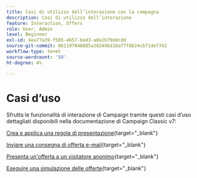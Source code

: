 ```yaml
---
title: Casi di utilizzo dell’interazione con la campagna
description: Casi di utilizzo dell’interazione
feature: Interaction, Offers
role: User, Admin
level: Beginner
exl-id: 4ea77a39-f505-4657-be43-a0e2b79ddcdd
source-git-commit: 061197048885a30249bd18af7f8b24cb71def742
workflow-type: tm+mt
source-wordcount: '50'
ht-degree: 4%

---
```


# Casi d’uso

Sfrutta le funzionalità di interazione di Campaign tramite questi casi d’uso dettagliati disponibili nella documentazione di Campaign Classic v7:

[Crea e applica una regola di presentazione](https://experienceleague.adobe.com/docs/campaign-classic/using/managing-offers/case-study/presentation-rules.html?lang=it){target="_blank"}

[Inviare una consegna di offerta e-mail](https://experienceleague.adobe.com/docs/campaign-classic/using/managing-offers/case-study/offers-on-an-outbound-channel.html?lang=it){target="_blank"}

[Presenta un&#39;offerta a un visitatore anonimo](https://experienceleague.adobe.com/docs/campaign-classic/using/managing-offers/case-study/offers-on-an-outbound-channel.html?lang=it){target="_blank"}

[Eseguire una simulazione delle offerte](https://experienceleague.adobe.com/docs/campaign-classic/using/managing-offers/case-study/offers-on-an-outbound-channel.html?lang=it){target="_blank"}
